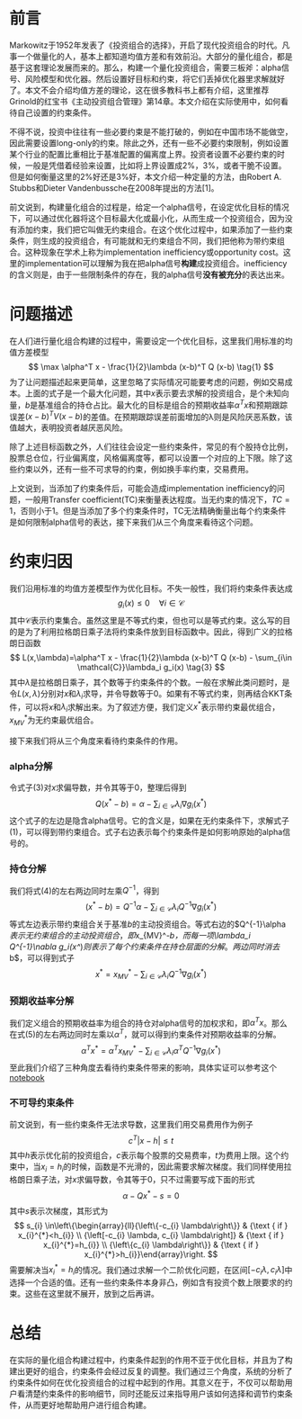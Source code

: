 # 前言

Markowitz于1952年发表了《投资组合的选择》，开启了现代投资组合的时代。凡事一个做量化的人，基本上都知道均值方差和有效前沿。大部分的量化组合，都是基于这套理论发展而来的。那么，构建一个量化投资组合，需要三板斧：alpha信号、风险模型和优化器。然后设置好目标和约束，将它们丢掉优化器里求解就好了。本文不会介绍均值方差的理论，这在很多教科书上都有介绍，这里推荐Grinold的红宝书《主动投资组合管理》第14章。本文介绍在实际使用中，如何看待自己设置的约束条件。

不得不说，投资中往往有一些必要约束是不能打破的，例如在中国市场不能做空，因此需要设置long-only的约束。除此之外，还有一些不必要约束限制，例如设置某个行业的配置比重相比于基准配置的偏离度上界。投资者设置不必要约束的时候，一般是凭借着经验来设置，比如将上界设置成2%，3%，或者干脆不设置。但是如何衡量这里的2%好还是3%好，本文介绍一种定量的方法，由Robert A. Stubbs和Dieter Vandenbussche在2008年提出的方法[1]。

前文说到，构建量化组合的过程是，给定一个alpha信号，在设定优化目标的情况下，可以通过优化器将这个目标最大化或最小化，从而生成一个投资组合，因为没有添加约束，我们把它叫做无约束组合。在这个优化过程中，如果添加了一些约束条件，则生成的投资组合，有可能就和无约束组合不同，我们把他称为带约束组合。这种现象在学术上称为implementation inefficiency或opportunity cost。这里的implementation可以理解为我在把alpha信号**构建**成投资组合。inefficiency的含义则是，由于一些限制条件的存在，我的alpha信号**没有被充分**的表达出来。

# 问题描述

在人们进行量化组合构建的过程中，需要设定一个优化目标，这里我们用标准的均值方差模型
$$
\max \alpha^T x - \frac{1}{2}\lambda (x-b)^T Q (x-b) \tag{1}
$$
为了让问题描述起来更简单，这里忽略了实际情况可能要考虑的问题，例如交易成本。上面的式子是一个最大化问题，其中$x$表示要去求解的投资组合，是个未知向量，$b$是基准组合的持仓占比。最大化的目标是组合的预期收益率$α^T x$和预期跟踪误差$(x-b)^T V(x-b)$的差值。在预期跟踪误差前面增加的λ则是风险厌恶系数，该值越大，表明投资者越厌恶风险。

除了上述目标函数之外，人们往往会设定一些约束条件，常见的有个股持仓比例，股票总仓位，行业偏离度，风格偏离度等，都可以设置一个对应的上下限。除了这些约束以外，还有一些不可求导的约束，例如换手率约束，交易费用。

上文说到，当添加了约束条件后，可能会造成implementation inefficiency的问题，一般用Transfer coefficient(TC)来衡量表达程度。当无约束的情况下，$TC=1$，否则小于1。但是当添加了多个约束条件时，TC无法精确衡量出每个约束条件是如何限制alpha信号的表达，接下来我们从三个角度来看待这个问题。

# 约束归因

我们沿用标准的均值方差模型作为优化目标。不失一般性，我们将约束条件表达成
$$
g_i(x) \leq 0 \quad \forall i\in \mathcal{C} \tag{2}
$$
其中$\mathcal{C}$表示约束集合。虽然这里是不等式约束，但也可以是等式约束。这么写的目的是为了利用拉格朗日乘子法将约束条件放到目标函数中。因此，得到广义的拉格朗日函数
$$
L(x,\lambda)=\alpha^T x - \frac{1}{2}\lambda (x-b)^T Q (x-b) - \sum_{i\in \mathcal{C}}\lambda_i g_i(x) \tag{3}
$$
其中$\lambda$是拉格朗日乘子，其个数等于约束条件的个数。一般在求解此类问题时，是令$L(x,\lambda)$分别对$x$和$\lambda_i$求导，并令导数等于0。如果有不等式约束，则再结合KKT条件，可以将$x$和$\lambda_i$求解出来。为了叙述方便，我们定义$x^*$表示带约束最优组合，$x_{MV}^*$为无约束最优组合。

接下来我们将从三个角度来看待约束条件的作用。

### alpha分解

令式子$(3)$对$x$求偏导数，并令其等于0，整理后得到
$$
Q(x^*-b)=\alpha-\sum_{i\in \mathcal{C}}\lambda_i  \nabla g_i(x^*) \tag{4}
$$
这个式子的左边是隐含alpha信号。它的含义是，如果在无约束条件下，求解式子$(1)$，可以得到带约束组合。式子右边表示每个约束条件是如何影响原始的alpha信号的。

### 持仓分解

我们将式$(4)$的左右两边同时左乘$Q^{-1}$，得到
$$
(x^*-b)=Q^{-1}\alpha - \sum_{i\in \mathcal{C}}\lambda_i Q^{-1}\nabla g_i(x^*) \tag{5}
$$
等式左边表示带约束组合关于基准$b$的主动投资组合。等式右边的$Q^{-1}\alpha $表示无约束组合的主动投资组合，即$x_{MV}^*-b$，而每一项$\lambda_i Q^{-1}\nabla g_i(x^*)$则表示了每个约束条件在持仓层面的分解。两边同时消去$b$，可以得到式子
$$
x^*=x_{MV}^* - \sum_{i\in \mathcal{C}}\lambda_i Q^{-1}\nabla g_i(x^*) \tag{6}
$$

### 预期收益率分解

我们定义组合的预期收益率为组合的持仓对alpha信号的加权求和，即$\alpha^Tx$。那么在式$(5)$的左右两边同时左乘以$\alpha^T$，就可以得到约束条件对预期收益率的分解。
$$
\alpha^T x^* = \alpha^T x_{MV}^* -\sum_{i\in \mathcal{C}}\lambda_i \alpha^T Q^{-1}\nabla g_i(x^*) \tag{6}
$$
至此我们介绍了三种角度去看待约束条件带来的影响，具体实证可以参考这个[notebook](https://github.com/Casey1203/axioma-paper/blob/master/constraint%20attribution.ipynb)

### 不可导约束条件

前文说到，有一些约束条件无法求导数，这里我们用交易费用作为例子
$$
c^T|x-h|\leq t \tag{7}
$$
其中$h$表示优化前的投资组合，$c$表示每个股票的交易费率，$t$为费用上限。这个约束中，当$x_i=h_i$的时候，函数是不光滑的，因此需要求解次梯度。我们同样使用拉格朗日乘子法，对$x$求偏导数，令其等于0，只不过需要写成下面的形式
$$
\alpha - Qx^* - s = 0 \tag{8}
$$
其中$s$表示次梯度，其形式为
$$
s_{i} \in\left\{\begin{array}{ll}{\left\{-c_{i} \lambda\right\}} & {\text { if } x_{i}^{*}<h_{i}} \\ {\left[-c_{i} \lambda, c_{i} \lambda\right]} & {\text { if } x_{i}^{*}=h_{i}} \\ {\left\{c_{i} \lambda\right\}} & {\text { if } x_{i}^{*}>h_{i}}\end{array}\right.
$$
需要解决当$x_i^*=h_i$的情况。我们通过求解一个二阶优化问题，在区间${\left[-c_{i} \lambda, c_{i} \lambda\right]}$中选择一个合适的值。还有一些约束条件本身非凸，例如含有投资个数上限要求的约束。这些在这里就不展开，放到之后再讲。

# 总结

在实际的量化组合构建过程中，约束条件起到的作用不亚于优化目标，并且为了构建出更好的组合，约束条件会经过反复的调整。我们通过三个角度，系统的分析了约束条件如何在优化投资组合的过程中起到的作用。其意义在于，不仅可以帮助用户看清楚约束条件的影响细节，同时还能反过来指导用户该如何选择和调节约束条件，从而更好地帮助用户进行组合构建。